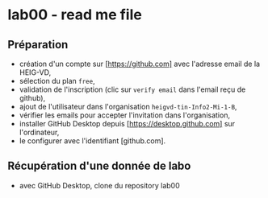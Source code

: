 # lab00 - read me file

## Préparation
- création d'un compte sur [https://github.com] avec l'adresse email de la HEIG-VD,
- sélection du plan `free`, 
- validation de l'inscription (clic sur `verify email` dans l'email reçu de github),
- ajout de l'utilisateur dans l'organisation `heigvd-tin-Info2-Mi-1-B`,
- vérifier les emails pour accepter l'invitation dans l'organisation,
- installer GitHub Desktop depuis [https://desktop.github.com] sur l'ordinateur,
- le configurer avec l'identifiant [github.com].

## Récupération d'une donnée de labo
- avec GitHub Desktop, clone du repository lab00
